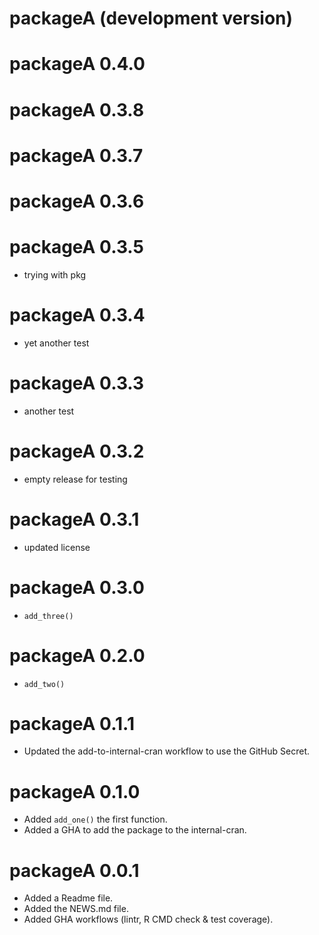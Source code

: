 # packageA (development version)

# packageA 0.4.0

# packageA 0.3.8

# packageA 0.3.7

# packageA 0.3.6

# packageA 0.3.5

* trying with pkg

# packageA 0.3.4

* yet another test

# packageA 0.3.3

* another test

# packageA 0.3.2

* empty release for testing

# packageA 0.3.1

* updated license

# packageA 0.3.0

* `add_three()`

# packageA 0.2.0

* `add_two()`

# packageA 0.1.1

* Updated the add-to-internal-cran workflow to use the GitHub Secret.

# packageA 0.1.0

* Added `add_one()` the first function.
* Added a GHA to add the package to the internal-cran.

# packageA 0.0.1

* Added a Readme file.
* Added the NEWS.md file.
* Added GHA workflows (lintr, R CMD check & test coverage).
